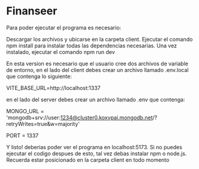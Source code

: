 # Finanseer

Para poder ejecutar el programa es necesario:

Descargar los archivos y ubicarse en la carpeta client.
Ejecutar el comando npm install para instalar todas las dependencias necesarias.
Una vez instalado, ejecutar el comando npm run dev

En esta version es necesario que el usuario cree dos archivos de variable de entorno,
en el lado del client debes crear un archivo llamado .env.local que contenga lo siguiente:

VITE_BASE_URL=http://localhost:1337

en el lado del server debes crear un archivo llamado .env que contenga:

MONGO_URL = 'mongodb+srv://user:1234@cluster0.koxvpai.mongodb.net/?retryWrites=true&w=majority'

PORT = 1337


Y listo! deberias poder ver el programa en localhost:5173.
Si no puedes ejecutar el codigo despues de esto, tal vez debas instalar npm o node.js. 
Recuerda estar posicionado en la carpeta client en todo momento

